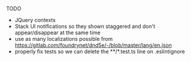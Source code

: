 TODO

* JQuery contexts
* Stack UI notifications so they shown staggered and don't appear/disappear at the same time
* use as many localizations possible from https://gitlab.com/foundrynet/dnd5e/-/blob/master/lang/en.json
* properly fix tests so we can delete the **/*.test.ts line on .eslintignore